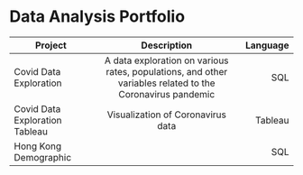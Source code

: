 # Data Analysis Portfolio
| Project        | Description           | Language  |
| ------------- |:-------------:| -----:|
| Covid Data Exploration     | A data exploration on various rates, populations, and other variables related to the Coronavirus pandemic | SQL |
| Covid Data Exploration Tableau     | Visualization of Coronavirus data      | Tableau  |
| Hong Kong Demographic |       |  SQL   |
